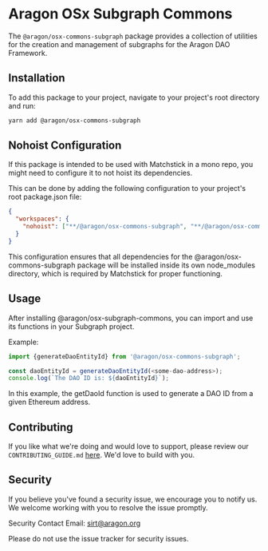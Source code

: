 # Aragon OSx Subgraph Commons

The `@aragon/osx-commons-subgraph` package provides a collection of utilities for the creation and management of subgraphs for the Aragon DAO Framework.

## Installation

To add this package to your project, navigate to your project's root directory and run:

```bash
yarn add @aragon/osx-commons-subgraph
```

## Nohoist Configuration

If this package is intended to be used with Matchstick in a mono repo, you might need to configure it to not hoist its dependencies.

This can be done by adding the following configuration to your project's root package.json file:

```json
{
  "workspaces": {
    "nohoist": ["**/@aragon/osx-commons-subgraph", "**/@aragon/osx-commons-subgraph/**"]
  }
}
```

This configuration ensures that all dependencies for the @aragon/osx-commons-subgraph package will be installed inside its own node_modules directory, which is required by Matchstick for proper functioning.

## Usage

After installing @aragon/osx-subgraph-commons, you can import and use its functions in your Subgraph project.

Example:

```ts
import {generateDaoEntityId} from '@aragon/osx-commons-subgraph';

const daoEntityId = generateDaoEntityId(<some-dao-address>);
console.log(`The DAO ID is: ${daoEntityId}`);
```

In this example, the getDaoId function is used to generate a DAO ID from a given Ethereum address.

## Contributing

If you like what we're doing and would love to support, please review our `CONTRIBUTING_GUIDE.md` [here](https://github.com/aragon/osx/blob/develop/CONTRIBUTION_GUIDE.md). We'd love to build with you.

## Security

If you believe you've found a security issue, we encourage you to notify us. We welcome working with you to resolve the issue promptly.

Security Contact Email: sirt@aragon.org

Please do not use the issue tracker for security issues.
